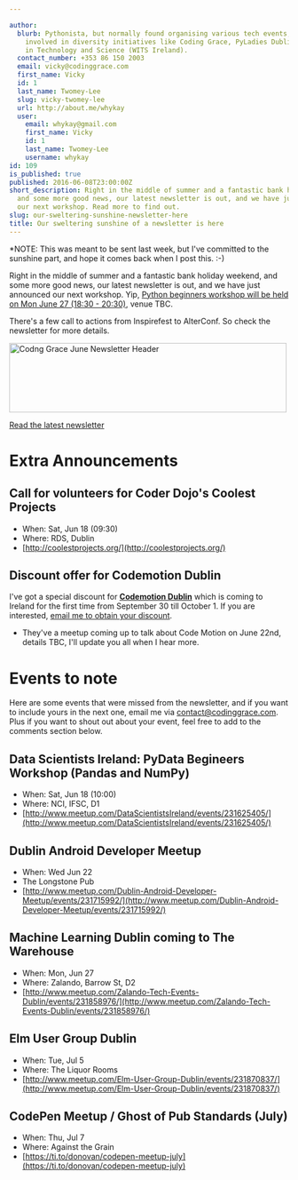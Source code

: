```yaml
---

author:
  blurb: Pythonista, but normally found organising various tech events, and now heavily
    involved in diversity initiatives like Coding Grace, PyLadies Dublin, and Women
    in Technology and Science (WITS Ireland).
  contact_number: +353 86 150 2003
  email: vicky@codinggrace.com
  first_name: Vicky
  id: 1
  last_name: Twomey-Lee
  slug: vicky-twomey-lee
  url: http://about.me/whykay
  user:
    email: whykay@gmail.com
    first_name: Vicky
    id: 1
    last_name: Twomey-Lee
    username: whykay
id: 109
is_published: true
published: 2016-06-08T23:00:00Z
short_description: Right in the middle of summer and a fantastic bank holiday weekend,
  and some more good news, our latest newsletter is out, and we have just announced
  our next workshop. Read more to find out.
slug: our-sweltering-sunshine-newsletter-here
title: Our sweltering sunshine of a newsletter is here
---
```


*NOTE: This was meant to be sent last week, but I've committed to the sunshine part, and hope it comes back when I post this. :-)

Right in the middle of summer and a fantastic bank holiday weekend, and some more good news, our latest newsletter is out, and we have just announced our next workshop. Yip, [Python beginners workshop will be held on Mon June 27 (18:30 - 20:30)](http://www.codinggrace.com/events/learn-python-making-text-based-adventure-game/67/), venue TBC.

There's a few call to actions from Inspirefest to AlterConf. So check the newsletter for more details.

<a data-flickr-embed="true"  href="https://www.flickr.com/photos/whykay/27457756501/in/dateposted-public/" title="Codng Grace June Newsletter Header"><img src="https://c6.staticflickr.com/8/7417/27457756501_f98164a4c2.jpg" width="500" height="125" alt="Codng Grace June Newsletter Header"></a><script async src="//embedr.flickr.com/assets/client-code.js" charset="utf-8"></script>

<a class="btn btn-primary btn-lg" href="http://eepurl.com/b4sjkL" role="button">Read the latest newsletter</a>

# Extra Announcements

## Call for volunteers for Coder Dojo's Coolest Projects
* When: Sat, Jun 18 (09:30)
* Where: RDS, Dublin
* [http://coolestprojects.org/](http://coolestprojects.org/)

## Discount offer for Codemotion Dublin
I've got a special discount for **[Codemotion Dublin](http://dublin2016.codemotionworld.com/)** which is coming to Ireland for the first time from September 30 till October 1. If you are interested, <a href="mailto:contact@codinggrace.com?subject=Code Motion Dublin Discount">email me to obtain your discount</a>. 

* They've a meetup coming up to talk about Code Motion on June 22nd, details TBC, I'll update you all when I hear more.


# Events to note 
Here are some events that were missed from the newsletter, and if you want to include yours in the next one, email me via <a href="mailto:contact@codinggrace.com">contact@codinggrace.com</a>. Plus if you want to shout out about your event, feel free to add to the comments section below.

## Data Scientists Ireland: PyData Begineers Workshop (Pandas and NumPy)
* When: Sat, Jun 18 (10:00)
* Where: NCI, IFSC, D1
* [http://www.meetup.com/DataScientistsIreland/events/231625405/](http://www.meetup.com/DataScientistsIreland/events/231625405/)

## Dublin Android Developer Meetup
* When: Wed Jun 22
* The Longstone Pub
* [http://www.meetup.com/Dublin-Android-Developer-Meetup/events/231715992/](http://www.meetup.com/Dublin-Android-Developer-Meetup/events/231715992/)

## Machine Learning Dublin coming to The Warehouse 
* When: Mon, Jun 27
* Where: Zalando, Barrow St, D2
* [http://www.meetup.com/Zalando-Tech-Events-Dublin/events/231858976/](http://www.meetup.com/Zalando-Tech-Events-Dublin/events/231858976/)

## Elm User Group Dublin
* When: Tue, Jul 5
* Where: The Liquor Rooms
* [http://www.meetup.com/Elm-User-Group-Dublin/events/231870837/](http://www.meetup.com/Elm-User-Group-Dublin/events/231870837/)

## CodePen Meetup / Ghost of Pub Standards (July)
* When: Thu, Jul 7
* Where: Against the Grain
* [https://ti.to/donovan/codepen-meetup-july](https://ti.to/donovan/codepen-meetup-july)
